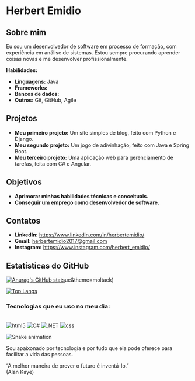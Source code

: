 # Herbert Emidio

## Sobre mim

Eu sou um desenvolvedor de software em processo de formação, com experiência em análise de sistemas. Estou sempre procurando aprender coisas novas e me desenvolver profissionalmente.

**Habilidades:**

* **Linguagens:**  Java
* **Frameworks:** 
* **Bancos de dados:** 
* **Outros:** Git, GitHub, Agile

## Projetos

* **Meu primeiro projeto:** Um site simples de blog, feito com Python e Django.
* **Meu segundo projeto:** Um jogo de adivinhação, feito com Java e Spring Boot.
* **Meu terceiro projeto:** Uma aplicação web para gerenciamento de tarefas, feita com C# e Angular.

## Objetivos

* **Aprimorar minhas habilidades técnicas e conceituais.**
* **Conseguir um emprego como desenvolvedor de software.**

## Contatos

* **LinkedIn:** https://www.linkedin.com/in/herbertemidio/
* **Gmail:** herbertemidio2017@gmail.com
* **Instagram:** https://www.instagram.com/herbert_emidio/

## Estatísticas do GitHub

[![Anurag's GitHub stats](https://github-readme-stats.vercel.app/api/username/HERBERT-EMIDIO)](https://github.com/HERBERT-EMIDIO)ue&theme=moltack)

[![Top Langs](https://github-readme-stats.vercel.app/api/top-langs/?username=HERBERT-EMIDIO)](https://github.com/anuraghazra/github-readme-stats)

### Tecnologias que eu uso no meu dia:

<div style="display: inline_block"></br>
<img aline="center" alt="html5" src="https://img.shields.io/badge/HTML5-E34F26?style=for-the-badge&logo=html5&logoColor=white"/>
<img aline="center" alt="C#" src="https://img.shields.io/badge/C%23-239120?style=for-the-badge&logo=c-sharp&logoColor=white"/>
<img aline="center" alt=".NET" src="https://img.shields.io/badge/.NET-5C2D91?style=for-the-badge&logo=.net&logoColor=white"/>
<img aline="center" alt="css" src="https://img.shields.io/badge/CSS-239120?&style=for-the-badge&logo=css3&logoColor=white"/>

![Snake animation](https://github.com/HERBERT-EMIDIO/HERBERT-EMIDIO/blob/output/github-contribution-grid-snake.svg)

</div>

Sou apaixonado por tecnologia e por tudo que ela pode oferece para facilitar a vida das pessoas.

“A melhor maneira de prever o futuro é inventá-lo.”</br>
(Alan Kaye)
